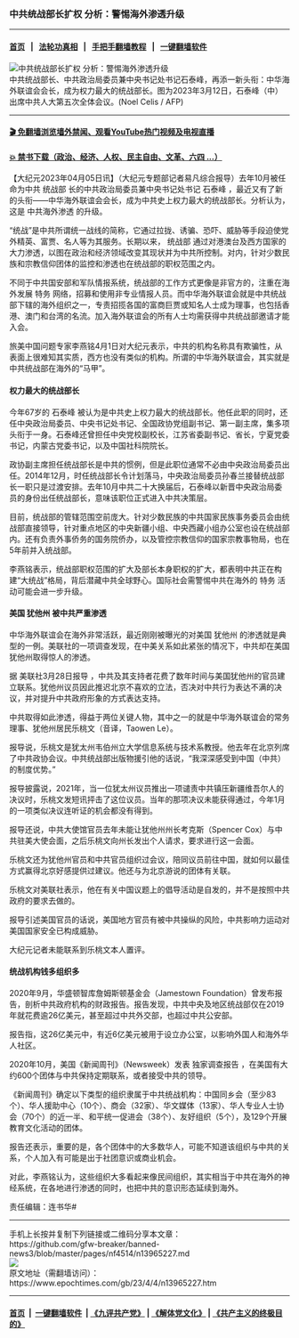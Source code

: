 ### 中共统战部长扩权 分析：警惕海外渗透升级
------------------------

#### [首页](https://github.com/gfw-breaker/banned-news3/blob/master/README.md) &nbsp;&nbsp;|&nbsp;&nbsp; [法轮功真相](https://github.com/begood0513/basic/blob/master/README.md)  &nbsp;&nbsp;|&nbsp;&nbsp; [手把手翻墙教程](https://github.com/gfw-breaker/guides/wiki)  &nbsp;&nbsp;|&nbsp;&nbsp; [一键翻墙软件](https://github.com/gfw-breaker/nogfw/blob/master/README.md)  



<div><img alt="中共统战部长扩权 分析：警惕海外渗透升级" class="attachment-djy_600_400 size-djy_600_400 wp-post-image" src="https://i.epochtimes.com/assets/uploads/2023/04/id13965231-000_33B23AV-600x400.jpg"/>
<div class="caption">
 中共统战部长、中共政治局委员兼中央书记处书记石泰峰，再添一新头衔：中华海外联谊会会长，成为权力最大的统战部长。图为2023年3月12日，石泰峰（中）出席中共人大第五次全体会议。(Noel Celis / AFP)
</div></div><hr/>

#### [ 🎬  免翻墙浏览墙外禁闻、观看YouTube热门视频及电视直播](https://github.com/gfw-breaker/HelloWorld)

#### [ 💥  禁书下载（政治、经济、人权、民主自由、文革、六四 ...）](https://github.com/gfw-breaker/books/blob/master/README.md)

<div><p>
 【大纪元2023年04月05日讯】（大纪元专题部记者易凡综合报导）去年10月被任命为中共
 <ok href="https://www.epochtimes.com/gb/tag/%E7%BB%9F%E6%88%98%E9%83%A8.html">
  统战部
 </ok>
 长的中共政治局委员兼中央书记处书记
 <ok href="https://www.epochtimes.com/gb/tag/%E7%9F%B3%E6%B3%B0%E5%B3%B0.html">
  石泰峰
 </ok>
 ，最近又有了新的头衔——中华海外联谊会会长，成为中共史上权力最大的统战部长。分析认为，这是
 <ok href="https://www.epochtimes.com/gb/tag/%E4%B8%AD%E5%85%B1%E6%B5%B7%E5%A4%96%E6%B8%97%E9%80%8F.html">
  中共海外渗透
 </ok>
 的升级。
</p>
<p>
 “统战”是中共所谓统一战线的简称，它通过拉拢、诱骗、恐吓、威胁等手段迫使党外精英、富贾、名人等为其服务。长期以来，
 <ok href="https://www.epochtimes.com/gb/tag/%E7%BB%9F%E6%88%98%E9%83%A8.html">
  统战部
 </ok>
 通过对港澳台及西方国家的大力渗透，以图在政治和经济领域改变其现状并为中共所控制。对内，针对少数民族和宗教信仰团体的监控和渗透也在统战部的职权范围之内。
</p>
<p>
 不同于中共国安部和军队情报系统，统战部的工作方式更像是非官方的，注重在海外发展
 <ok href="https://www.epochtimes.com/gb/tag/%E7%89%B9%E5%8A%A1.html">
  特务
 </ok>
 网络，招募和使用非专业情报人员。而中华海外联谊会就是中共统战部下辖的海外组织之一，专责招揽各国的富商巨贾或知名人士成为理事，也包括香港、澳门和台湾的名流。加入海外联谊会的所有人士均需获得中共统战部邀请才能入会。
</p>
<p>
 旅美中国问题专家李燕铭4月1日对大纪元表示，中共的机构名称具有欺骗性，从表面上很难知其实质，西方也没有类似的机构。所谓的中华海外联谊会，其实就是中共统战部在海外的“马甲”。
</p>
<h4>
 权力最大的统战部长
</h4>
<p>
 今年67岁的
 <ok href="https://www.epochtimes.com/gb/tag/%E7%9F%B3%E6%B3%B0%E5%B3%B0.html">
  石泰峰
 </ok>
 被认为是中共史上权力最大的统战部长。他任此职的同时，还任中央政治局委员、中央书记处书记、全国政协党组副书记、第一副主席，集多项头衔于一身。石泰峰还曾担任中央党校副校长，江苏省委副书记、省长，宁夏党委书记，内蒙古党委书记，以及中国社科院院长。
</p>
<p>
 政协副主席担任统战部长是中共的惯例，但是此职位通常不必由中央政治局委员出任。2014年12月，时任统战部长令计划落马，中央政治局委员孙春兰接替统战部长一职只是过渡安排。去年10月中共二十大换届后，石泰峰以新晋中央政治局委员的身份出任统战部长，意味该职位正式进入中共决策层。
</p>
<p>
 目前，统战部的管辖范围空前庞大。针对少数民族的中共国家民族事务委员会由统战部直接领导，针对重点地区的中央新疆小组、中央西藏小组办公室也设在统战部内。还有负责外事侨务的国务院侨办，以及管控宗教信仰的国家宗教事物局，也在5年前并入统战部。
</p>
<p>
 李燕铭表示，统战部职权范围的扩大及部长本身职权的扩大，都表明中共正在构建“大统战”格局，背后潜藏中共全球野心。国际社会需警惕中共在海外的
 <ok href="https://www.epochtimes.com/gb/tag/%E7%89%B9%E5%8A%A1.html">
  特务
 </ok>
 活动可能会进一步升级。
</p>
<h4>
 美国
 <ok href="https://www.epochtimes.com/gb/tag/%E7%8A%B9%E4%BB%96%E5%B7%9E.html">
  犹他州
 </ok>
 被中共严重渗透
</h4>
<p>
 中华海外联谊会在海外非常活跃，最近刚刚被曝光的对美国
 <ok href="https://www.epochtimes.com/gb/tag/%E7%8A%B9%E4%BB%96%E5%B7%9E.html">
  犹他州
 </ok>
 的渗透就是典型的一例。美联社的一项调查发现，在中美关系如此紧张的情况下，中共却在美国犹他州取得惊人的渗透。
</p>
<p>
 据
 <ok href="https://apnews.com/article/china-foreign-influence-utah-mormon-50015492bcd1e8eb9ebbaee19f5942a9">
  美联社3月28日报导
 </ok>
 ，中共及其支持者花费了数年时间与美国犹他州的官员建立联系。犹他州议员因此推迟北京不喜欢的立法，否决对中共行为表达不满的决议，并对提升中共政府形象的方式表达支持。
</p>
<p>
 中共取得如此渗透，得益于两位关键人物，其中之一的就是中华海外联谊会的常务理事、犹他州居民乐桃文（音译，Taowen Le）。
</p>
<p>
 报导说，乐桃文是犹太州韦伯州立大学信息系统与技术系教授。他去年在北京列席了中共政协会议。中共统战部出版物援引他的话说，“我深深感受到中国（中共）的制度优势。”
</p>
<p>
 报导披露说，2021年，当一位犹太州议员推出一项谴责中共镇压新疆维吾尔人的决议时，乐桃文发短讯抨击了这位议员。当年的那项决议未能获得通过，今年1月的一项类似决议连听证的机会都没有得到。
</p>
<p>
 报导还说，中共大使馆官员去年未能让犹他州州长考克斯（Spencer Cox）与中共驻美大使会面，之后乐桃文向州长发出个人请求，要求进行这一会面。
</p>
<p>
 乐桃文还为犹他州官员和中共官员组织过会议，陪同议员前往中国，就如何以最佳方式赢得北京好感提供过建议。他还与为北京游说的团体有关联。
</p>
<p>
 乐桃文对美联社表示，他在有关中国议题上的倡导活动是自发的，并不是按照中共政府的要求去做的。
</p>
<p>
 报导引述美国官员的话说，美国地方官员有被中共操纵的风险，中共影响力运动对美国国家安全已构成威胁。
</p>
<p>
 大纪元记者未能联系到乐桃文本人置评。
</p>
<h4>
 统战机构钱多组织多
</h4>
<p>
 2020年9月，华盛顿智库詹姆斯顿基金会（Jamestown Foundation）曾发布报告，剖析中共政府机构的财政报告。报告发现，中共中央及地区统战部仅在2019年就花费逾26亿美元，甚至超过中共外交部，也超过中共公安部。
</p>
<p>
 报告指，这26亿美元中，有近6亿美元被用于设立办公室，以影响外国人和海外华人社区。
</p>
<p>
 2020年10月，美国《新闻周刊》（Newsweek）发表
 <ok href="https://www.newsweek.com/2020/11/13/exclusive-600-us-groups-linked-chinese-communist-party-influence-effort-ambition-beyond-1541624.html">
  独家调查报告
 </ok>
 ，在美国有大约600个团体与中共保持定期联系，或者接受中共的领导。
</p>
<p>
 《新闻周刊》确定以下类型的组织隶属于中共统战机构：中国同乡会（至少83个）、华人援助中心（10个）、商会（32家）、华文媒体（13家）、华人专业人士协会（70个）的近一半、和平统一促进会（38个）、友好组织（5个），及129个开展教育文化活动的团体。
</p>
<p>
 报告还表示，重要的是，各个团体中的大多数华人，可能不知道该组织与中共的关系，个人加入有可能是出于社团意识或商业机会。
</p>
<p>
 对此，李燕铭认为，这些组织大多看起来像民间组织，其实相当于中共在海外的神经系统，在各地进行渗透的同时，也把中共的意识形态延续到海外。
</p>
<p>
 责任编辑：连书华#
</p>
</div>
<hr/>
手机上长按并复制下列链接或二维码分享本文章：<br/>
https://github.com/gfw-breaker/banned-news3/blob/master/pages/nf4514/n13965227.md <br/>
<a href='https://github.com/gfw-breaker/banned-news3/blob/master/pages/nf4514/n13965227.md'><img src='https://github.com/gfw-breaker/banned-news3/blob/master/pages/nf4514/n13965227.md.png'/></a> <br/>
原文地址（需翻墙访问）：https://www.epochtimes.com/gb/23/4/4/n13965227.htm


------------------------
#### [首页](https://github.com/gfw-breaker/banned-news3/blob/master/README.md) &nbsp;|&nbsp; [一键翻墙软件](https://github.com/gfw-breaker/nogfw/blob/master/README.md) &nbsp;| [《九评共产党》](https://github.com/gfw-breaker/9ping.md/blob/master/README.md#九评之一评共产党是什么) | [《解体党文化》](https://github.com/gfw-breaker/jtdwh.md/blob/master/README.md) | [《共产主义的终极目的》](https://github.com/gfw-breaker/gczydzjmd.md/blob/master/README.md)


<img src='http://gfw-breaker.win/banned-news3/pages/nf4514/n13965227.md' width='0px' height='0px'/>